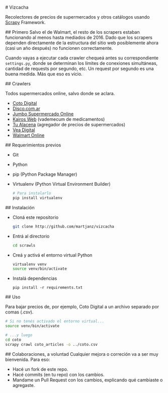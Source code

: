 # Vizcacha

Recolectores de precios de supermercados y otros catálogos usando
[Scrapy](https://scrapy.org/) Framework.


## Primero
Salvo el de Walmart, el resto de los scrapers estaban funcionando al menos hasta
mediados de 2016. Dado que los scrapers dependen directamente de la estructura
del sitio web posiblemente ahora (casi un año después) no funcionen correctamente.

Cuando vayas a ejecutar cada crawler chequeá antes su correspondiente `settings.py`,
donde se determinan los límites de conexiones simultáneas, cantidad de requests
por segundo, etc. Un request por segundo es una buena medida. Más que eso es vicio.

## Crawlers

Todos supermercados online, salvo donde se aclara.

* [Coto Digital](www.cotodigital.com.ar)
* [Disco.com.ar](http://disco.com.ar/)
* [Jumbo Supermercado Online](https://www.jumbo.com.ar/)
* [Kairos Web](http://ar.kairosweb.com/) (vademecum de medicamentos)
* [Tu Alacena](http://tualacena.com/) (agregador de precios de supermercados)
* [Vea Digital](http://veadigital.com.ar/)
* [Walmart Online](http://walmartonline.com.ar/)

## Requerimientos previos

* Git
* Python
* pip (Python Package Manager)
* Virtualenv (Python Virtual Environment Builder)

  ```sh
  # Para instalarlo
  pip install virtualenv
  ```

## Instalación

* Cloná este repositorio

  ```sh
  git clone http://github.com/martjanz/vizcacha
  ```

* Entrá al directorio

  ```sh
  cd scrawls
  ```

* Creá y activá el entorno virtual Python

  ```sh
  virtualenv venv
  source venv/bin/activate
  ```

* Instalá dependencias

  ```
  pip install -r requirements.txt
  ```

## Uso

Para bajar precios de, por ejemplo, Coto Digital a un archivo separado por comas (_.csv_).

```sh
# Si no tenés activado el entorno virtual...
source venv/bin/activate

# ...y luego
cd coto
scrapy crawl coto_articles -o ../coto.csv
```


## Colaboraciones, a voluntad
Cualquier mejora o correción va a ser muy bienvenida. Para eso:
  * Hacé un fork de este repo.
  * Hacé commits (en tu repo) con los cambios.
  * Mandame un Pull Request con los cambios, explicando qué cambiaste o agregaste.
